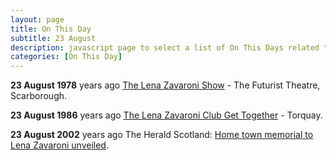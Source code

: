 ```yaml
---
layout: page
title: On This Day
subtitle: 23 August
description: javascript page to select a list of On This Days related to Lena Zavaroni.
categories: [On This Day]
---
```


**23 August 1978**
<span id="age1"></span> years ago [The Lena Zavaroni Show](/theatre/the%20lena%20zavaroni%20show/1981/08/23/the-lena-zavaroni-show.html) - The Futurist Theatre, Scarborough.

**23 August 1986**
<span id="age2"></span> years ago [The Lena Zavaroni Club Get Together](/fan%20club/1986/08/23/the-lena-zavaroni-club-get-together.html) - Torquay.

**23 August 2002**
<span id="age3"></span> years ago The Herald Scotland: [Home town memorial to Lena Zavaroni unveiled](/the%20herald%20scotland/2002/08/23/The-Herald-Scotland.html).

<!-- Script for calculating number of years ago -->
<script>
var dob = '19810823';
var year = Number(dob.substr(0, 4));
var month = Number(dob.substr(4, 2)) - 1;
var day = Number(dob.substr(6, 2));
var today = new Date();
var age1 = today.getFullYear() - year;
if (today.getMonth() < month || (today.getMonth() == month && today.getDate() < day)) {
age1--;
}
document.getElementById("age1").innerHTML=age1;

var dob = '19860823';
var year = Number(dob.substr(0, 4));
var month = Number(dob.substr(4, 2)) - 1;
var day = Number(dob.substr(6, 2));
var today = new Date();
var age2 = today.getFullYear() - year;
if (today.getMonth() < month || (today.getMonth() == month && today.getDate() < day)) {
age2--;
}
document.getElementById("age2").innerHTML=age2;

var dob = '20020823';
var year = Number(dob.substr(0, 4));
var month = Number(dob.substr(4, 2)) - 1;
var day = Number(dob.substr(6, 2));
var today = new Date();
var age3 = today.getFullYear() - year;
if (today.getMonth() < month || (today.getMonth() == month && today.getDate() < day)) {
age3--;
}
document.getElementById("age3").innerHTML=age3;
</script>
